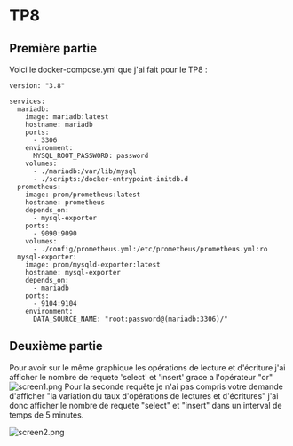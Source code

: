 # TP8
## Première partie
Voici le docker-compose.yml que  j'ai fait pour le TP8 :
```
version: "3.8"

services:
  mariadb:
    image: mariadb:latest
    hostname: mariadb
    ports:
      - 3306
    environment:
      MYSQL_ROOT_PASSWORD: password
    volumes:
      - ./mariadb:/var/lib/mysql
      - ./scripts:/docker-entrypoint-initdb.d
  prometheus:
    image: prom/prometheus:latest
    hostname: prometheus
    depends_on:
      - mysql-exporter
    ports:
      - 9090:9090
    volumes:
      - ./config/prometheus.yml:/etc/prometheus/prometheus.yml:ro
  mysql-exporter:
    image: prom/mysqld-exporter:latest
    hostname: mysql-exporter
    depends_on:
      - mariadb
    ports:
      - 9104:9104
    environment:
      DATA_SOURCE_NAME: "root:password@(mariadb:3306)/"
```
## Deuxième partie
Pour avoir sur le même graphique les opérations de lecture et d'écriture j'ai afficher le nombre de requete 'select' et 'insert' grace a l'opérateur "or"
![screen1.png](/home/nawak/Documents/ynov/admin_bdd/supervision/screen1.png)
Pour la seconde requête je n'ai pas compris votre demande d'afficher "la variation du taux d'opérations de lectures et d'écritures" j'ai donc afficher le nombre de requete "select" et "insert" dans un interval de temps de 5 minutes.

![screen2.png](/home/nawak/Documents/ynov/admin_bdd/supervision/screen2.png)

